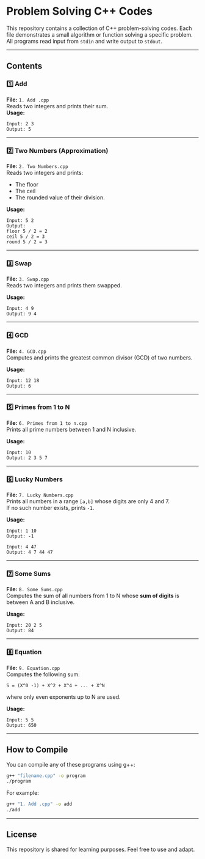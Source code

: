 # Problem Solving C++ Codes

This repository contains a collection of C++ problem-solving codes. Each file demonstrates a small algorithm or function solving a specific problem. All programs read input from `stdin` and write output to `stdout`.

---

## Contents

### 1️⃣ Add
**File:** `1. Add .cpp`  
Reads two integers and prints their sum.  
**Usage:**
```
Input: 2 3
Output: 5
```

---

### 2️⃣ Two Numbers (Approximation)
**File:** `2. Two Numbers.cpp`  
Reads two integers and prints:
- The floor
- The ceil
- The rounded value of their division.

**Usage:**
```
Input: 5 2
Output:
floor 5 / 2 = 2
ceil 5 / 2 = 3
round 5 / 2 = 3
```

---

### 3️⃣ Swap
**File:** `3. Swap.cpp`  
Reads two integers and prints them swapped.

**Usage:**
```
Input: 4 9
Output: 9 4
```

---

### 4️⃣ GCD
**File:** `4. GCD.cpp`  
Computes and prints the greatest common divisor (GCD) of two numbers.

**Usage:**
```
Input: 12 18
Output: 6
```

---

### 5️⃣ Primes from 1 to N
**File:** `6. Primes from 1 to n.cpp`  
Prints all prime numbers between 1 and N inclusive.

**Usage:**
```
Input: 10
Output: 2 3 5 7
```

---

### 6️⃣ Lucky Numbers
**File:** `7. Lucky Numbers.cpp`  
Prints all numbers in a range `[a,b]` whose digits are only 4 and 7.  
If no such number exists, prints `-1`.

**Usage:**
```
Input: 1 10
Output: -1

Input: 4 47
Output: 4 7 44 47
```

---

### 7️⃣ Some Sums
**File:** `8. Some Sums.cpp`  
Computes the sum of all numbers from 1 to N whose **sum of digits** is between A and B inclusive.

**Usage:**
```
Input: 20 2 5
Output: 84
```

---

### 8️⃣ Equation
**File:** `9. Equation.cpp`  
Computes the following sum:
```
S = (X^0 -1) + X^2 + X^4 + ... + X^N
```
where only even exponents up to N are used.

**Usage:**
```
Input: 5 5
Output: 650
```

---

## How to Compile
You can compile any of these programs using g++:

```bash
g++ "filename.cpp" -o program
./program
```

For example:
```bash
g++ "1. Add .cpp" -o add
./add
```

---

## License
This repository is shared for learning purposes. Feel free to use and adapt.
